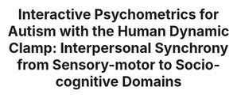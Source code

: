 ---
layout: publications
title: 'Interactive Psychometrics for Autism with the Human Dynamic Clamp: Interpersonal Synchrony from Sensory-motor to Socio-cognitive Domains'
authors: Florence Baillin, Aline Lefebvre, Amandine Pedoux, Yann Beauxis, Denis Engemann, Anna Maruani, Frédérique Amsellem, Thomas Bourgeron, Richard Delorme, Guillaume Dumas
publication: Frontiers in Psychiatry
year: 2019
link: https://www.frontiersin.org/articles/10.3389/fpsyt.2020.510366/full
type: Journal Paper
category: Experimental, Computational
---
